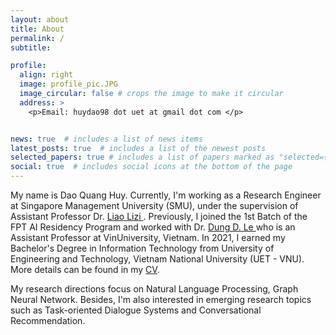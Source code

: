```yaml
---
layout: about
title: About
permalink: /
subtitle: 

profile:
  align: right
  image: profile_pic.JPG
  image_circular: false # crops the image to make it circular
  address: >
    <p>Email: huydao98 dot uet at gmail dot com </p>


news: true  # includes a list of news items
latest_posts: true  # includes a list of the newest posts
selected_papers: true # includes a list of papers marked as "selected={true}"
social: true  # includes social icons at the bottom of the page
---
```


My name is Dao Quang Huy. Currently, I'm working as a Research Engineer at Singapore Management University (SMU), under the supervision of Assistant Professor Dr. <a href='https://liziliao.github.io'>Liao Lizi </a>. Previously, I joined the 1st Batch of the FPT AI Residency Program and worked with Dr. <a href='https://andrew-dungle.github.io'>Dung D. Le </a> who is an Assistant Professor at VinUniversity, Vietnam. In 2021, I earned my Bachelor's Degree in Information Technology from University of Engineering and Technology, Vietnam National University (UET - VNU). More details can be found in my <a href = ''>CV</a>.

My research directions focus on Natural Language Processing, Graph Neural Network. Besides, I'm also interested in emerging research topics such as Task-oriented Dialogue Systems and Conversational Recommendation.